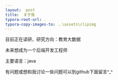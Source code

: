 ```yaml
---
layout:  post
title:  关于我
typora-root-url: .
typora-copy-images-to: ..\assets\clipimg
---
```


目前正在读研，研究方向：教育大数据 

未来想成为一个后端开发工程师 

主要语言：java

有问题或想和我讨论一些问题可以到github下面留言^_^ 

